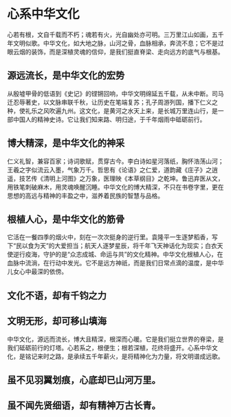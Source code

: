 # 心系中华文化

心若有根，文自千载而不朽；魂若有火，光自幽处亦可明。三万里江山如画，五千年文明似歌。中华文化，如大地之脉，山河之骨，血脉相承，奔流不息；它不是过眼云烟的装饰，而是深植灵魂的信仰，是我们挺直脊梁、走向远方的底气与根基。

## 源远流长，是中华文化的宏势

从殷墟甲骨的低语到《史记》的铿锵回响，中华文明绵延五千载，从未中断。司马迁忍辱著史，以文脉串联千秋，让历史在笔端复苏；孔子周游列国，播下仁义之种，使礼乐之风吹遍九州。这文化，是黄河之水天上来，是长城万里连山行，是一部中国人的精神史诗。它让我们知来路、明归途，于千年烟雨中砥砺前行。

## 博大精深，是中华文化的神采

仁义礼智，兼容百家；诗词歌赋，贯穿古今。李白诗如星河落纸，胸怀浩荡山河；王羲之字似流云入墨，气象万千。哲思有《论语》之仁爱，道韵藏《庄子》之逍遥，技艺传《清明上河图》之万象，医理映《本草纲目》之乾坤。鲁迅弃医从文，用铁笔刺破麻木，用灵魂唤醒沉睡。中华文化的博大精深，不只在书卷字里，更在思想的高远与精神的丰盈之中，滋养着民族的智慧与品格。

## 根植人心，是中华文化的筋骨

它活在一餐四季的烟火中，刻在一次次挺身的逆行里。袁隆平一生逐梦稻香，写下“民以食为天”的大爱担当；航天人逐梦星辰，将千年飞天神话化为现实；白衣天使逆行疫海，守护的是“众志成城、命运与共”的文化精神。中华文化根植人心，在血脉中流淌，在行动中发光。它不是远方神祇，而是我们日常点滴的温度，是中华儿女心中最深的依傍。

## 文化不语，却有千钧之力
## 文明无形，却可移山填海

中华文化，源远而流长，博大且精深，根深而心暖。它是我们挺立世界的脊梁，是我们砥砺前行的灯塔。心若系之，根便生；根若深植，花终将盛开。心系中华文化，是铭记来时之路，是承续五千年薪火，是将精神化为力量，将文明谱成远歌。

## 虽不见羽翼划痕，心底却已山河万里。

## 虽不闻先贤细语，却有精神万古长青。